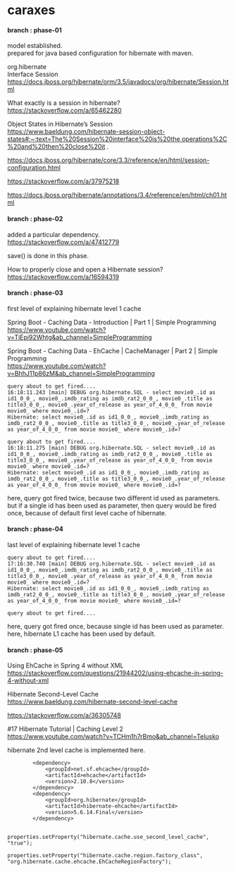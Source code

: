 # caraxes

#### branch : phase-01

model established.\
prepared for java based configuration for hibernate with maven.

org.hibernate\
Interface Session\
https://docs.jboss.org/hibernate/orm/3.5/javadocs/org/hibernate/Session.html

What exactly is a session in hibernate?\
https://stackoverflow.com/a/65462280

Object States in Hibernate’s Session\
https://www.baeldung.com/hibernate-session-object-states#:~:text=The%20Session%20interface%20is%20the,operations%2C%20and%20then%20close%20it
.

https://docs.jboss.org/hibernate/core/3.3/reference/en/html/session-configuration.html

https://stackoverflow.com/a/37975218

https://docs.jboss.org/hibernate/annotations/3.4/reference/en/html/ch01.html

#### branch : phase-02

added a particular dependency.\
https://stackoverflow.com/a/47412779

save() is done in this phase.

How to properly close and open a Hibernate session?\
https://stackoverflow.com/a/16594319

#### branch : phase-03

first level of explaining hibernate level 1 cache

Spring Boot - Caching Data - Introduction | Part 1 | Simple Programming\
https://www.youtube.com/watch?v=TiEpi92Whtg&ab_channel=SimpleProgramming

Spring Boot - Caching Data - EhCache | CacheManager | Part 2 | Simple Programming\
https://www.youtube.com/watch?v=BhhJ11p86zM&ab_channel=SimpleProgramming

````
query about to get fired....
16:18:11.243 [main] DEBUG org.hibernate.SQL - select movie0_.id as id1_0_0_, movie0_.imdb_rating as imdb_rat2_0_0_, movie0_.title as title3_0_0_, movie0_.year_of_release as year_of_4_0_0_ from movie movie0_ where movie0_.id=?
Hibernate: select movie0_.id as id1_0_0_, movie0_.imdb_rating as imdb_rat2_0_0_, movie0_.title as title3_0_0_, movie0_.year_of_release as year_of_4_0_0_ from movie movie0_ where movie0_.id=?

query about to get fired....
16:18:11.275 [main] DEBUG org.hibernate.SQL - select movie0_.id as id1_0_0_, movie0_.imdb_rating as imdb_rat2_0_0_, movie0_.title as title3_0_0_, movie0_.year_of_release as year_of_4_0_0_ from movie movie0_ where movie0_.id=?
Hibernate: select movie0_.id as id1_0_0_, movie0_.imdb_rating as imdb_rat2_0_0_, movie0_.title as title3_0_0_, movie0_.year_of_release as year_of_4_0_0_ from movie movie0_ where movie0_.id=?
````

here, query got fired twice, because two different id used as parameters.\
but if a single id has been used as parameter, then query would be fired once, because of default first level cache of
hibernate.

#### branch : phase-04

last level of explaining hibernate level 1 cache

````
query about to get fired....
17:16:30.740 [main] DEBUG org.hibernate.SQL - select movie0_.id as id1_0_0_, movie0_.imdb_rating as imdb_rat2_0_0_, movie0_.title as title3_0_0_, movie0_.year_of_release as year_of_4_0_0_ from movie movie0_ where movie0_.id=?
Hibernate: select movie0_.id as id1_0_0_, movie0_.imdb_rating as imdb_rat2_0_0_, movie0_.title as title3_0_0_, movie0_.year_of_release as year_of_4_0_0_ from movie movie0_ where movie0_.id=?

query about to get fired....
````

here, query got fired once, because single id has been used as parameter.\
here, hibernate L1 cache has been used by default.

#### branch : phase-05

Using EhCache in Spring 4 without XML\
https://stackoverflow.com/questions/21944202/using-ehcache-in-spring-4-without-xml

Hibernate Second-Level Cache\
https://www.baeldung.com/hibernate-second-level-cache

https://stackoverflow.com/a/36305748

#17 Hibernate Tutorial | Caching Level 2\
https://www.youtube.com/watch?v=TCHm1h7rBmo&ab_channel=Telusko

hibernate 2nd level cache is implemented here.

````
        <dependency>
            <groupId>net.sf.ehcache</groupId>
            <artifactId>ehcache</artifactId>
            <version>2.10.8</version>
        </dependency>
        <dependency>
            <groupId>org.hibernate</groupId>
            <artifactId>hibernate-ehcache</artifactId>
            <version>5.6.14.Final</version>
        </dependency>
````

````
                properties.setProperty("hibernate.cache.use_second_level_cache", "true");
                properties.setProperty("hibernate.cache.region.factory_class", "org.hibernate.cache.ehcache.EhCacheRegionFactory");
````





















